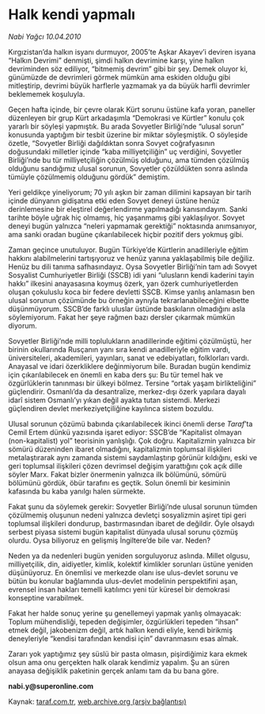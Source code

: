 # Halk kendi yapmalı

*Nabi Yağcı 10.04.2010*

<div class="yazi"><p>Kırgızistan’da halkın isyanı durmuyor, 2005’te Aşkar Akayev’i deviren isyana “Halkın Devrimi” denmişti, şimdi halkın devrimine karşı, yine halkın devriminden söz ediliyor, “bitmemiş devrim” gibi bir şey. Demek oluyor ki, günümüzde de devrimleri görmek mümkün ama eskiden olduğu gibi mitleştirip, devrimi büyük harflerle yazmamak ya da büyük harfli devrimler beklememek koşuluyla. </p>
<p>Geçen hafta içinde, bir çevre olarak Kürt sorunu üstüne kafa yoran, paneller düzenleyen bir grup Kürt arkadaşımla “Demokrasi ve Kürtler” konulu çok yararlı bir söyleşi yapmıştık. Bu arada Sovyetler Birliği’nde “ulusal sorun” konusunda yaptığım bir tesbit üzerine bir miktar söyleşmiştik. O söyleşide özetle, “Sovyetler Birliği dağıldıktan sonra Sovyet coğrafyasının doğusundaki milletler içinde “kaba milliyetçiliğin” uç verdiğini, Sovyetler Birliği’nde bu tür milliyetçiliğin çözülmüş olduğunu, ama tümden çözülmüş olduğunu sandığımız ulusal sorunun, Sovyetler çözüldükten sonra aslında tümüyle çözülmemiş olduğunu gördük” demiştim. </p>
<p>Yeri geldikçe yineliyorum; 70 yılı aşkın bir zaman dilimini kapsayan bir tarih içinde dünyanın gidişatına etki eden Sovyet deneyi üstüne henüz derinlemesine bir eleştirel değerlendirme yapılmadığı kanısındayım. Sanki tarihte böyle uğrak hiç olmamış, hiç yaşanmamış gibi yaklaşılıyor. Sovyet deneyi bugün yalnızca “neleri yapmamak gerektiği” noktasında anımsanıyor, ama sanki oradan bugüne çıkarılabilecek hiçbir pozitif ders yokmuş gibi. </p>
<p>Zaman geçince unutuluyor. Bugün Türkiye’de Kürtlerin anadilleriyle eğitim hakkını alabilmelerini tartışıyoruz ve henüz yanına yaklaşabilmiş bile değiliz. Henüz bu dili tanıma safhasındayız. Oysa Sovyetler Birliği’nin tam adı Sovyet Sosyalist Cumhuriyetler Birliği (SSCB) idi yani “ulusların kendi kaderini tayin hakkı” ilkesini anayasasına koymuş özerk, yarı özerk cumhuriyetlerden oluşan çokuluslu koca bir federe devletti SSCB. Kimse yanlış anlamasın ben ulusal sorunun çözümünde bu örneğin aynıyla tekrarlanabileceğini elbette düşünmüyorum. SSCB’de farklı uluslar üstünde baskıların olmadığını asla söylemiyorum. Fakat her şeye rağmen bazı dersler çıkarmak mümkün diyorum. </p>
<p>Sovyetler Birliği’nde milli toplulukların anadillerinde eğitimi çözülmüştü, her birinin okullarında Rusçanın yanı sıra kendi anadilleriyle eğitim vardı, üniversiteleri, akademileri, yayınları, sanat ve edebiyatları, folklorları vardı. Anayasal ve idari özerkliklere değinmiyorum bile. Buradan bugün kendimiz için çıkarılabilecek en önemli en kaba ders şu: Bu tür temel hak ve özgürlüklerin tanınması bir ülkeyi bölmez. Tersine “ortak yaşam birlikteliğini” güçlendirir. Osmanlı’da da desantralize, merkez-dışı özerk yapılara dayalı idarî sistem Osmanlı’yı yıkan değil ayakta tutan sistemdi. Merkezi güçlendiren devlet merkeziyetçiliğine kayılınca sistem bozuldu. </p>
<p>Ulusal sorunun çözümü babında çıkarılabilecek ikinci önemli derse <i>Taraf</i>’ta Cemil Ertem dünkü yazısında işaret ediyor: SSCB’de “Kapitalist olmayan (non-kapitalist) yol” teorisinin yanlışlığı. Çok doğru. Kapitalizmin yalnızca bir sömürü düzeninden ibaret olmadığını, kapitalizmin toplumsal ilişkileri metalaştırarak aynı zamanda sistemi saydamlaştırıp görünür kıldığını, eski ve geri toplumsal ilişkileri çözen devrimsel değişim yarattığını çok açık dille söyler Marx. Fakat bizler önermenin yalnızca ilk bölümünü, sömürü bölümünü gördük, öbür tarafını es geçtik. Solun önemli bir kesiminin kafasında bu kaba yanılgı halen sürmekte. </p>
<p>Fakat şunu da söylemek gerekir: Sovyetler Birliği’nde ulusal sorunun tümden çözülmemiş oluşunun nedeni yalnızca devletçi sosyalizmin aşiret tipi geri toplumsal ilişkileri dondurup, bastırmasından ibaret de değildir. Öyle olsaydı serbest piyasa sistemi bugün kapitalist dünyada ulusal sorunu çözmüş olurdu. Oysa biliyoruz en gelişmiş İngiltere’de bile var. Neden?</p>
<p>Neden ya da nedenleri bugün yeniden sorguluyoruz aslında. Millet olgusu, milliyetçilik, din, aidiyetler, kimlik, kolektif kimlikler sorunları üstüne yeniden düşünüyoruz. En önemlisi ve merkezde olanı ise ulus-devlet sorunu ve bütün bu konular bağlamında ulus-devlet modelinin perspektifini aşan, evrensel insan hakları temelli katılımcı yeni tür küresel bir demokrasi konseptine varabilmek. </p>
<p>Fakat her halde sonuç yerine şu genellemeyi yapmak yanlış olmayacak: Toplum mühendisliği, tepeden değişimler, özgürlükleri tepeden “ihsan” etmek değil, jakobenizm değil, artık halkın kendi eliyle, kendi birikmiş deneyleriyle “kendisi tarafından kendisi için” davranmasını esas almak. </p>
<p>Zararı yok yaptığımız şey süslü bir pasta olmasın, pişirdiğimiz kara ekmek olsun ama onu gerçekten halk olarak kendimiz yapalım. Şu an süren anayasa değişiklik paketinin gerçek anlamı tam da bu bana göre.</p>
<p><b>nabi.y@superonline.com</b></p></div>

Kaynak: [taraf.com.tr](http://www.taraf.com.tr:80/makale/10831.htm), [web.archive.org (arşiv bağlantısı)](http://web.archive.org/web/20100413101831/http://www.taraf.com.tr:80/makale/10831.htm)
